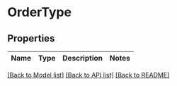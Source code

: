 # OrderType

## Properties

| Name | Type | Description | Notes |
| ---- | ---- | ----------- | ----- |

[[Back to Model list]](#) [[Back to API list]](#) [[Back to README]](#)
